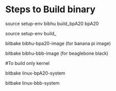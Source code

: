 # Steps to Build binary

source setup-env bibhu build_bpA20 bpA20

source setup-env <platform> build_<Machine> <Machine>

bitbake bibhu-bpa20-image    (for banana pi image)


bitbake bibhu-bbb-image      (for beaglebone black)

#To build only kernel

bitbake linux-bpA20-system


bitbake linux-bbb-system
